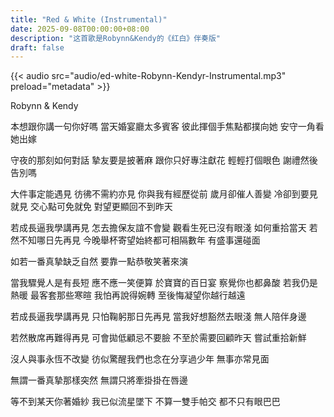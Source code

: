 ```yaml
---
title: "Red & White (Instrumental)"
date: 2025-09-08T00:00:00+08:00
description: "这首歌是Robynn&Kendy的《红白》伴奏版"
draft: false
---
```


{{< audio src="audio/ed-white-Robynn-Kendyr-Instrumental.mp3" preload="metadata" >}}

Robynn & Kendy

本想跟你講一句你好嗎
當天婚宴廳太多賓客
彼此揮個手焦點都撲向她
安守一角看她出嫁

守夜的那刻如何對話
摯友要是披著麻
跟你只好專注獻花
輕輕打個眼色
謝禮然後告別嗎

大件事定能遇見
彷彿不需約亦見
你與我有經歷從前
歲月卻催人善變
冷卻到要見就見
交心點可免就免
對望更顯回不到昨天

若成長逼我學講再見
怎去擔保友誼不會變
觀看生死已沒有眼淺
如何重拾當天
若然不知哪日先再見
今晚舉杯寄望始終都可相隔數年
有盛事還碰面

如若一番真摯缺乏自然
要靠一點恭敬笑著來演

當我驟覺人是有長短
應不應一笑便算
於寶寶的百日宴
察覺你也都鼻酸
若我仍是熱暖
最客套那些寒暄
我怕再說得婉轉
至後悔凝望你越行越遠

若成長逼我學講再見
只怕鞠躬那日先再見
當我好想豁然去眼淺
無人陪伴身邊

若然散席再難得再見
可會拋低顧忌不要臉
不至於需要回顧昨天
嘗試重拾新鮮

沒人與事永恆不改變
彷似驚醒我們也念在分享過少年
無事亦常見面

無謂一番真摯那樣突然
無謂只將牽掛掛在唇邊

等不到某天你著婚紗
我已似流星墜下
不算一雙手帕交
都不只有眼巴巴



